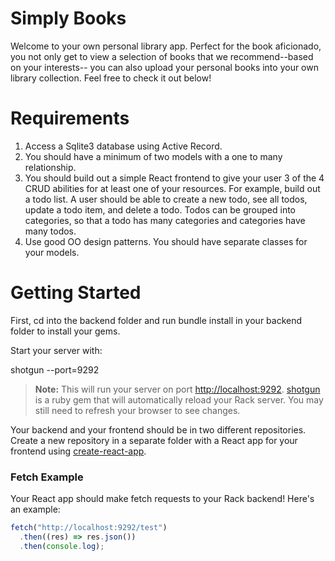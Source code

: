 # Simply Books

Welcome to your own personal library app. Perfect for the book aficionado, you not only get to view a selection of books that we recommend--based on your interests-- you can also upload your personal books into your own library collection. Feel free to check it out below!

 # Requirements
1. Access a Sqlite3 database using Active Record.
2. You should have a minimum of two models with a one to many relationship.
3. You should build out a simple React frontend to give your user 3 of the 4 CRUD abilities for at least one of your resources. For example, build out a todo list. A user should be able to create a new todo, see all todos, update a todo item, and delete a todo. Todos can be grouped into categories, so that a todo has many categories and categories have many todos.
4. Use good OO design patterns. You should have separate classes for your models.

# Getting Started
 First, cd into the backend folder and run bundle install in your backend folder to install your gems.

 Start your server with:

 shotgun --port=9292

> **Note:** This will run your server on port
> [http://localhost:9292](http://localhost:9292).
> [shotgun](https://github.com/rtomayko/shotgun) is a ruby gem that will
> automatically reload your Rack server. You may still need to refresh your
> browser to see changes.

Your backend and your frontend should be in two different repositories. Create a
new repository in a separate folder with a React app for your frontend using
[create-react-app][].

### Fetch Example

Your React app should make fetch requests to your Rack backend! Here's an
example:

```js
fetch("http://localhost:9292/test")
  .then((res) => res.json())
  .then(console.log);
```

[create-react-app]: https://create-react-app.dev/docs/getting-started



